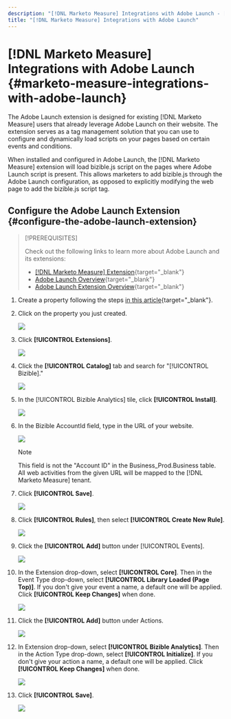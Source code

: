 ```yaml
---
description: "[!DNL Marketo Measure] Integrations with Adobe Launch - [!DNL Marketo Measure] - Product Documentation"
title: "[!DNL Marketo Measure] Integrations with Adobe Launch"
---
```

# [!DNL Marketo Measure] Integrations with Adobe Launch {#marketo-measure-integrations-with-adobe-launch}

The Adobe Launch extension is designed for existing [!DNL Marketo Measure] users that already leverage Adobe Launch on their website. The extension serves as a tag management solution that you can use to configure and dynamically load scripts on your pages based on certain events and conditions.

When installed and configured in Adobe Launch, the [!DNL Marketo Measure] extension will load bizible.js script on the pages where Adobe Launch script is present. This allows marketers to add bizible.js through the Adobe Launch configuration, as opposed to explicitly modifying the web page to add the bizible.js script tag.

## Configure the Adobe Launch Extension {#configure-the-adobe-launch-extension}

>[!PREREQUISITES]
>
>Check out the following links to learn more about Adobe Launch and its extensions:
>
>* [[!DNL Marketo Measure] Extension](https://experienceleague.adobe.com/docs/experience-platform/destinations/catalog/email/bizible.html?lang=en#catalog){target="_blank"}
>* [Adobe Launch Overview](https://experienceleague.adobe.com/docs/launch-learn/implementing-in-websites-with-launch/index.html?lang=en#prerequisites){target="_blank"}
>* [Adobe Launch Extension Overview](https://experienceleague.adobe.com/docs/launch/using/extension-dev/overview.html?lang=en#extension-configuration){target="_blank"}

1. Create a property following the steps [in this article](https://experienceleague.adobe.com/docs/platform-learn/implement-in-websites/configure-tags/create-a-property.html?lang=en#go-to-the-data-collection-interface){target="_blank"}. 

1. Click on the property you just created.

   ![](assets/marketo-measure-integrations-with-adobe-launch-1.png) 
 
1. Click **[!UICONTROL Extensions]**.

   ![](assets/marketo-measure-integrations-with-adobe-launch-2.png)
 
1. Click the **[!UICONTROL Catalog]** tab and search for "[!UICONTROL Bizible]."

   ![](assets/marketo-measure-integrations-with-adobe-launch-3.png)

1. In the [!UICONTROL Bizible Analytics] tile, click **[!UICONTROL Install]**.

   ![](assets/marketo-measure-integrations-with-adobe-launch-4.png)

1. In the Bizible AccountId field, type in the URL of your website.

   ![](assets/marketo-measure-integrations-with-adobe-launch-5.png)

   >[!NOTE]
   >
   >This field is not the "Account ID" in the Business_Prod.Business table. All web activities from the given URL will be mapped to the [!DNL Marketo Measure] tenant.

1. Click **[!UICONTROL Save]**.

   ![](assets/marketo-measure-integrations-with-adobe-launch-6.png)

1. Click **[!UICONTROL Rules]**, then select **[!UICONTROL Create New Rule]**.

   ![](assets/marketo-measure-integrations-with-adobe-launch-7.png)

1. Click the **[!UICONTROL Add]** button under [!UICONTROL Events]. 

   ![](assets/marketo-measure-integrations-with-adobe-launch-8.png)

1. In the Extension drop-down, select **[!UICONTROL Core]**. Then in the Event Type drop-down, select **[!UICONTROL Library Loaded (Page Top)]**. If you don't give your event a name, a default one will be applied. Click **[!UICONTROL Keep Changes]** when done.

   ![](assets/marketo-measure-integrations-with-adobe-launch-9.png)

1. Click the **[!UICONTROL Add]** button under Actions.

   ![](assets/marketo-measure-integrations-with-adobe-launch-10.png)

1. In Extension drop-down, select **[!UICONTROL Bizible Analytics]**. Then in the Action Type drop-down, select **[!UICONTROL Initialize]**. If you don't give your action a name, a default one will be applied. Click **[!UICONTROL Keep Changes]** when done.

   ![](assets/marketo-measure-integrations-with-adobe-launch-11.png)

1. Click **[!UICONTROL Save]**.

   ![](assets/marketo-measure-integrations-with-adobe-launch-12.png)
